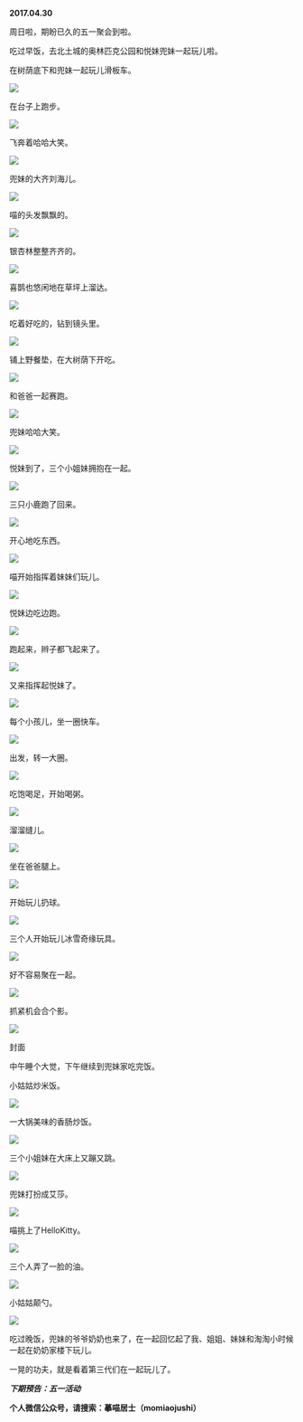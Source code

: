 
          
            
**2017.04.30**

周日啦，期盼已久的五一聚会到啦。

吃过早饭，去北土城的奥林匹克公园和悦妹兜妹一起玩儿啦。

在树荫底下和兜妹一起玩儿滑板车。




![](//upload-images.jianshu.io/upload_images/51001-a687da922f4efdc2.jpg)




在台子上跑步。




![](//upload-images.jianshu.io/upload_images/51001-030e148f75cff35b.jpg)




飞奔着哈哈大笑。




![](//upload-images.jianshu.io/upload_images/51001-05cadf6992bec083.jpg)




兜妹的大齐刘海儿。




![](//upload-images.jianshu.io/upload_images/51001-7fe076af36c9d510.jpg)




喵的头发飘飘的。




![](//upload-images.jianshu.io/upload_images/51001-1196b64ee5ff3e53.jpg)




银杏林整整齐齐的。




![](//upload-images.jianshu.io/upload_images/51001-3be23fd0a654049a.jpg)




喜鹊也悠闲地在草坪上溜达。




![](//upload-images.jianshu.io/upload_images/51001-9530bc823059ec0d.jpg)




吃着好吃的，钻到镜头里。




![](//upload-images.jianshu.io/upload_images/51001-2eb745356bb76a75.jpg)




铺上野餐垫，在大树荫下开吃。




![](//upload-images.jianshu.io/upload_images/51001-51eaaeb51b0d7fec.jpg)




和爸爸一起赛跑。




![](//upload-images.jianshu.io/upload_images/51001-69c4d557f9e66603.jpg)




兜妹哈哈大笑。




![](//upload-images.jianshu.io/upload_images/51001-5fc6d40a40b6add6.jpg)




悦妹到了，三个小姐妹拥抱在一起。




![](//upload-images.jianshu.io/upload_images/51001-f38d7a55ddc2e9ba.jpg)




三只小鹿跑了回来。




![](//upload-images.jianshu.io/upload_images/51001-6ebded03bf719abb.jpg)




开心地吃东西。




![](//upload-images.jianshu.io/upload_images/51001-bf4573239339e8f1.jpg)




喵开始指挥着妹妹们玩儿。




![](//upload-images.jianshu.io/upload_images/51001-bdde0984532aa228.jpg)




悦妹边吃边跑。




![](//upload-images.jianshu.io/upload_images/51001-709cc23132f9ed43.jpg)




跑起来，辫子都飞起来了。




![](//upload-images.jianshu.io/upload_images/51001-c9543d37bcd19a41.jpg)




又来指挥起悦妹了。




![](//upload-images.jianshu.io/upload_images/51001-37d0015dc3cbd6bf.jpg)




每个小孩儿，坐一圈快车。




![](//upload-images.jianshu.io/upload_images/51001-947abcfae371296c.jpg)




出发，转一大圈。




![](//upload-images.jianshu.io/upload_images/51001-57741503b829f665.jpg)




吃饱喝足，开始喝粥。




![](//upload-images.jianshu.io/upload_images/51001-43b27fb204dfb4a4.jpg)




溜溜缝儿。




![](//upload-images.jianshu.io/upload_images/51001-895a1b1b7756831e.jpg)




坐在爸爸腿上。




![](//upload-images.jianshu.io/upload_images/51001-65e36659108393b6.jpg)




开始玩儿扔球。




![](//upload-images.jianshu.io/upload_images/51001-0dfbbd5420e22bdd.jpg)




三个人开始玩儿冰雪奇缘玩具。




![](//upload-images.jianshu.io/upload_images/51001-5c1dc086b2ec12bb.jpg)




好不容易聚在一起。




![](//upload-images.jianshu.io/upload_images/51001-a332b8d40b8f80a1.jpg)




抓紧机会合个影。




![](//upload-images.jianshu.io/upload_images/51001-622a0571ada7b1e5.jpg)

封面


中午睡个大觉，下午继续到兜妹家吃完饭。

小姑姑炒米饭。




![](//upload-images.jianshu.io/upload_images/51001-ad128716ebb2d4ec.jpg)




一大锅美味的香肠炒饭。




![](//upload-images.jianshu.io/upload_images/51001-71dfa5a5e96bbb93.jpg)




三个小姐妹在大床上又蹦又跳。




![](//upload-images.jianshu.io/upload_images/51001-eb1db242756ea5be.jpg)




兜妹打扮成艾莎。




![](//upload-images.jianshu.io/upload_images/51001-5880c15804e08719.jpg)




喵挑上了HelloKitty。




![](//upload-images.jianshu.io/upload_images/51001-21fd3c31522ced7b.jpg)




三个人弄了一脸的油。




![](//upload-images.jianshu.io/upload_images/51001-db9179552344effc.jpg)




小姑姑颠勺。




![](//upload-images.jianshu.io/upload_images/51001-48e0fd37c73a0d08.jpg)




吃过晚饭，兜妹的爷爷奶奶也来了，在一起回忆起了我、姐姐、妹妹和淘淘小时候一起在奶奶家楼下玩儿。

一晃的功夫，就是看着第三代们在一起玩儿了。


***下期预告：五一活动***


**个人微信公众号，请搜索：摹喵居士（momiaojushi）**

          
        
